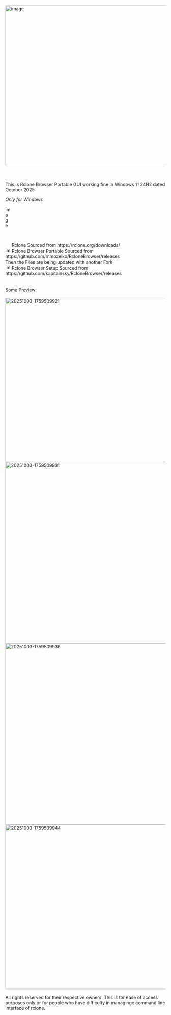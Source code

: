 <img width="3732" height="505" alt="image" src="https://github.com/user-attachments/assets/c85b6813-66c2-445a-bf21-ec33b3660321" />


<br/><br/>This is Rclone Browser Portable GUI working fine in Windows 11 24H2 dated October 2025

*Only for Windows*

<img width="16" height="126" alt="image" src="https://github.com/user-attachments/assets/f2039fdc-ff39-47b7-a724-3a03e85154c8" />
Rclone Sourced from https://rclone.org/downloads/<br/>
<img width="16" height="16" alt="image" src="https://github.com/user-attachments/assets/b7de94d5-852a-4940-b1bb-e4ca5151a940" />
Rclone Browser Portable Sourced from https://github.com/mmozeiko/RcloneBrowser/releases<br/>
Then the Files are being updated with another Fork<br/>
<img width="16" height="16" alt="image" src="https://github.com/user-attachments/assets/e1b238ba-76cb-416f-afae-f0c234bb0957" />
Rclone Browser Setup Sourced from https://github.com/kapitainsky/RcloneBrowser/releases<br/>
<br/>
<br/>
Some Preview:
<br/>
<br/>
<img width="1021" height="516" alt="20251003-1759509921" src="https://github.com/user-attachments/assets/83a9176a-7cf9-4848-92c0-2045354f77b5" />
<img width="753" height="569" alt="20251003-1759509931" src="https://github.com/user-attachments/assets/cb079884-cbc8-4892-b18a-397f6301733b" />
<img width="753" height="569" alt="20251003-1759509936" src="https://github.com/user-attachments/assets/188224c5-c64f-4c0c-a36e-352be3203053" />
<img width="1021" height="516" alt="20251003-1759509944" src="https://github.com/user-attachments/assets/440eb1ad-836e-48fe-b4f4-c8cfde647b50" />
<br/>
<br/>
All rights reserved for their respective owners. This is for ease of access purposes only or for people who have difficulty in managinge command line interface of rclone.
